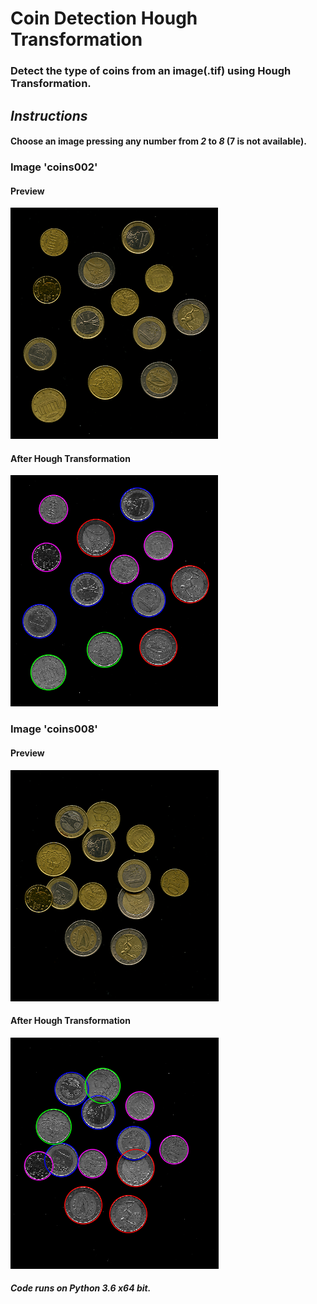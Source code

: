 # Coin Detection Hough Transformation
 
### Detect the type of coins from an image(.tif) using Hough Transformation.

## *Instructions*
#### Choose an image pressing any number from *2* to *8* (7 is not available).

### Image 'coins002'  
#### Preview  
![image](images/coins002_preview.png) 
#### After Hough Transformation  
![image](images/coins002_circled.png)  


### Image 'coins008'  
#### Preview  
![image](images/coins008_preview.png) 
#### After Hough Transformation  
![image](images/coins008_circled.png) 


##### Code runs on Python 3.6 x64 bit.
